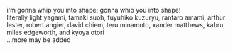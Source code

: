 i'm gonna whip you into shape; gonna whip you into shape!
<br>
literally light yagami, tamaki suoh, fuyuhiko kuzuryu, rantaro amami, arthur lester, robert angier, david chiem, teru minamoto, xander matthews, kabru, miles edgeworth, and kyoya otori
<br> ...more may be added
<!--
**vanyaowner/vanyaowner** is a ✨ _special_ ✨ repository because its `README.md` (this file) appears on your GitHub profile.

Here are some ideas to get you started:

- 🔭 I’m currently working on ...
- 🌱 I’m currently learning ...
- 👯 I’m looking to collaborate on ...
- 🤔 I’m looking for help with ...
- 💬 Ask me about ...
- 📫 How to reach me: ...
- 😄 Pronouns: ...
- ⚡ Fun fact: ...
-->
